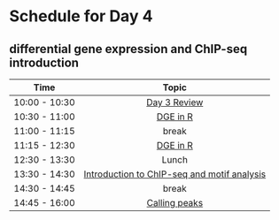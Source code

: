 # Schedule for Day 4

## differential gene expression and ChIP-seq introduction

| Time            |   Topic  |
|:------------------------:|:----------:|
| 10:00 - 10:30 | [Day 3 Review](lessons/Day3_review.md) |
| 10:30 - 11:00 | [DGE in R](lessons/03_dge.md) |
| 11:00 - 11:15 | break |
| 11:15 - 12:30 | [DGE in R](lessons/03_dge.md) |
| 12:30 - 13:30 | Lunch |
| 13:30 - 14:30 | [Introduction to ChIP-seq and motif analysis](day4_chip.pdf) |
| 14:30 - 14:45 | break |
| 14:45 - 16:00 | [Calling peaks](lessons/04_peaks.md) |
